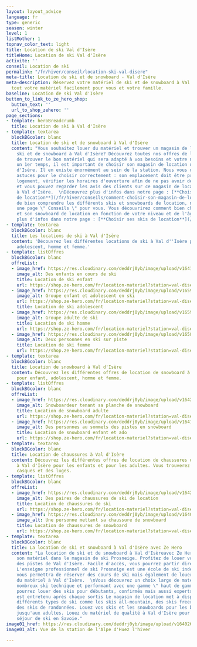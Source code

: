 ```yaml
---
layout: layout_advice
language: fr
type: generic
season: winter
level: 1
listMother: 1
topnav_color_text: light
title: Location de ski Val d'Isère
titleHome: Location de ski Val d'Isère
activite: ''
conseil: Location de ski
permalink: "/fr/hiver/conseil/location-ski-val-disere"
meta-title: Location de ski et de snowboard - Val d'Isère
meta-description: Réservez votre matériel de ski et de snowboard à Val d'Isère. Louez
  tout votre matériel facilement pour vous et votre famille.
baseline: Location de ski Val d'Isère
button_to_link_to_ze_hero_shop:
  button_text: ''
  url_to_shop_zehero: ''
page_sections:
- template: heroBreadcrumb
  title: Location de ski à Val d'Isère
- template: textarea
  blockBGcolor: blanc
  title: Location de ski et de snowboard à Val d'Isère
  content: "Vous souhaitez louer du matériel et trouver un magasin de location de
    ski et de snowboard à Val d'Isère? Découvrez toutes nos offres de location afin
    de trouver le bon matériel qui sera adapté à vos besoins et votre niveau.  \nDans
    un 1er temps, il est important de choisir son magasin de location de ski à Val
    d'Isère. Il en existe énormément au sein de la station. Nous vous donnons quelques
    astuces pour le choisir correctement : son emplacement doit être près de votre
    logement, vérifier les horaires d'ouverture afin de ne pas avoir de contrainte
    et vous pouvez regarder les avis des clients sur ce magasin de location de ski
    à Val d'Isère.  \nDécouvrez plus d'infos dans notre page : [**Choisir son magasin
    de location**](/fr/hiver/conseils/comment-choisir-son-magasin-de-location-de-ski-et-snowboard)\n\nAfin
    de bien comprendre les différents skis et snowboards de location, nous avons créé
    une page \" Conseils \" pour vous. Vous découvrirez comment bien choisir son ski
    et son snowboard de location en fonction de votre niveau et de l'âge.  \nDécouvrez
    plus d'infos dans notre page : [**Choisir ses skis de location**](/fr/hiver/conseils/choisir-ski-location)"
- template: textarea
  blockBGcolor: blanc
  title: Les locations de ski à Val d'Isère
  content: 'Découvrez les différentes locations de ski à Val d''Isère pour : enfant,
    adolescent, homme et femme.'
- template: listOffres
  blockBGcolor: blanc
  offreList:
  - image_href: https://res.cloudinary.com/deddrj0yb/image/upload/v1641812999/website/Conseil%20Equiepement/maxwell-ingham-d3Lm40Dn9rA-unsplash_rnaqaq.jpg
    image_alt: Des enfants en cours de ski
    title: Location de ski enfant
    url: https://shop.ze-hero.com/fr/location-materiel?station=val-disere&equipmentslug=%2Flocation-ski&rental_quality=0&oldslug=%2Flocation-ski&subslug=%2Flocation-ski-enfant&start-date=27%2F11%2F2022&number_rental_days=1
  - image_href: https://res.cloudinary.com/deddrj0yb/image/upload/v1659357500/website/winter/275050573_9867376200000429_8540686878764342663_n.jpg
    image_alt: Groupe enfant et adolescent en ski
    url: https://shop.ze-hero.com/fr/location-materiel?station=val-disere&equipmentslug=%2Flocation-ski&rental_quality=0&oldslug=%2Flocation-ski&subslug=%2Flocation-ski-ado&start-date=27%2F11%2F2022&number_rental_days=1
    title: Location de ski adolescent
  - image_href: https://res.cloudinary.com/deddrj0yb/image/upload/v1659001434/website/winter/_S9C8408.jpg
    image_alt: Groupe adulte de ski
    title: Location de ski homme
    url: https://shop.ze-hero.com/fr/location-materiel?station=val-disere&equipmentslug=%2Flocation-ski&rental_quality=0&oldslug=%2Flocation-ski&subslug=%2Fman-skis-rental&start-date=27%2F11%2F2022&number_rental_days=1
  - image_href: https://res.cloudinary.com/deddrj0yb/image/upload/v1658996210/website/winter/278543636_10062359407168773_4445107599426939386_n.jpg
    image_alt: Deux personnes en ski sur piste
    title: Location de ski femme
    url: https://shop.ze-hero.com/fr/location-materiel?station=val-disere&equipmentslug=%2Flocation-ski&rental_quality=0&oldslug=%2Flocation-ski&subslug=%2Fwoman-skis-rental&start-date=27%2F11%2F2022&number_rental_days=1
- template: textarea
  blockBGcolor: blanc
  title: Location de snowboard à Val d'Isère
  content: Découvrez les différentes offres de location de snowboard à Val d'Isère
    pour enfant, adolescent, homme et femme.
- template: listOffres
  blockBGcolor: blanc
  offreList:
  - image_href: https://res.cloudinary.com/deddrj0yb/image/upload/v1642437407/website/Conseil%20/karsten-winegeart-1hHLeBZy2kk-unsplash_mw1ycs.jpg
    image_alt: Snowboardeur tenant sa planche de snowboard
    title: Location de snowboard adulte
    url: https://shop.ze-hero.com/fr/location-materiel?station=val-disere&equipmentslug=%2Flocation-snowboard&rental_quality=0&oldslug=%2Flocation-ski&subslug=%2Fwoman-skis-rental&start-date=27%2F11%2F2022&number_rental_days=1
  - image_href: https://res.cloudinary.com/deddrj0yb/image/upload/v1641568162/website/Conseil%20/lex-valishvili-d0daXphrFlw-unsplash_g9engo.jpg
    image_alt: Des personnes au sommets des pistes en snowboard
    title: Location de snowboard enfant et ado
    url: https://shop.ze-hero.com/fr/location-materiel?station=val-disere&equipmentslug=%2Flocation-snowboard&rental_quality=0&oldslug=%2Flocation-snowboard&subslug=%2Flocation-snowboard-enfant&start-date=27%2F11%2F2022&number_rental_days=1
- template: textarea
  blockBGcolor: blanc
  title: Location de chaussures à Val d'Isère
  content: Découvrez les différentes offres de location de chaussures de ski et snowboard
    à Val d'Isère pour les enfants et pour les adultes. Vous trouverez également les
    casques et des luges.
- template: listOffres
  blockBGcolor: blanc
  offreList:
  - image_href: https://res.cloudinary.com/deddrj0yb/image/upload/v1642412358/website/Conseil%20/choisir-sa-chaussure-de-ski_tfivsu.jpg
    image_alt: Des paires de chaussures de ski de location
    title: Location de chaussures de ski
    url: https://shop.ze-hero.com/fr/location-materiel?station=val-disere&equipmentslug=%2Flocation-chaussures&rental_quality=0&oldslug=%2Flocation-snowboard&subslug=%2Flocation-snowboard-enfant&start-date=27%2F11%2F2022&number_rental_days=1
  - image_href: https://res.cloudinary.com/deddrj0yb/image/upload/v1640262576/website/Conseil%20Equiepement/joshua-reddekopp-6rGLwZUiLmo-unsplash_oh0iqg.jpg
    image_alt: Une personne mettant sa chaussure de snowboard
    title: Location de chaussures de snowboard
    url: https://shop.ze-hero.com/fr/location-materiel?station=val-disere&equipmentslug=%2Flocation-chaussures&rental_quality=0&oldslug=%2Flocation-chaussures&subslug=%2Flocation-boots-de-snowboard&start-date=27%2F11%2F2022&number_rental_days=1
- template: textarea
  blockBGcolor: blanc
  title: La location de ski et snowboard à Val d'Isère avec Ze Hero
  content: "La location de ski et de snowboard à Val d'Isèreavec Ze Hero, c'est louer
    son matériel dans le magasin de ski Prosneige. Profitez de louer vos ski au pieds
    des pistes de Val d'Isère. Facile d'accès, vous pourrez partir directement skier.
    L'enseigne professionnel de ski Prosneige est une école de ski indépendante qui
    vous permettra de réserver des cours de ski mais également de louer et d'acheter
    du matériel à Val d'Isère.  \nVous découvrez un choix large de matériel avec de
    nombreux ski technique et performant avec une gamme \" haut de gamme \". Vous
    pourrez louer des skis pour débutants, confirmés mais aussi experts. Tout le matériel
    est entretenu après chaque sortis Le magasin de location met à disposition aussi
    différents types de ski comme les skis all-mountain, des skis freeride ou encore
    des skis de randonnées. Louez vos skis et les snowboards pour les bébés skieurs
    jusqu'aux adultes. Louez du matériel de qualité à Val d'Isère pour votre prochain
    séjour de ski en Savoie."
image01_href: https://res.cloudinary.com/deddrj0yb/image/upload/v1640266010/website/resorts/alpe%20d%27huez/Alpes_dhuez_envzu0.jpg
image01_alt: Vue de la station de l'Alpe d'Huez l'hiver

---
```


